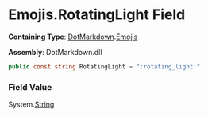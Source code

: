 # Emojis\.RotatingLight Field

**Containing Type**: [DotMarkdown](../../README.md)\.[Emojis](../README.md)

**Assembly**: DotMarkdown\.dll

```csharp
public const string RotatingLight = ":rotating_light:"
```

### Field Value

System\.[String](https://docs.microsoft.com/en-us/dotnet/api/system.string)
